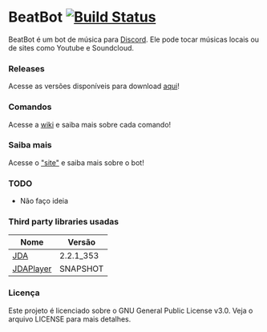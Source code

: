 # BeatBot [![Build Status](https://travis-ci.org/davipatury/BeatBot.svg?branch=master)](https://travis-ci.org/davipatury/BeatBot)
BeatBot é um bot de música para [Discord](http://www.discordapp.com). Ele pode tocar músicas locais ou de sites como Youtube e Soundcloud.

### Releases
Acesse as versões disponíveis para download [aqui](https://github.com/davipatury/BeatBot/releases)!

### Comandos
Acesse a [wiki](https://github.com/davipatury/BeatBot/wiki/Commands) e saiba mais sobre cada comando!

### Saiba mais
Acesse o ["site"](https://davipatury.github.io/BeatBot/) e saiba mais sobre o bot!

### TODO
- Não faço ideia

### Third party libraries usadas
| Nome | Versão |
|------|---------|
| [JDA](https://github.com/DV8FromTheWorld/JDA)  | 2.2.1_353 |
| [JDAPlayer](https://github.com/DV8FromTheWorld/JDA-Player) | SNAPSHOT |

### Licença
Este projeto é licenciado sobre o GNU General Public License v3.0. Veja o arquivo LICENSE para mais detalhes.